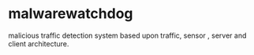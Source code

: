 # malwarewatchdog
malicious traffic detection system based upon traffic, sensor , server and client architecture. 
